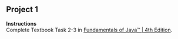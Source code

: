 ## Project 1
**Instructions**<br>
Complete Textbook Task 2-3 in [Fundamentals of Java™ | 4th Edition](https://www.cengage.com/c/fundamentals-of-java-ap-computer-science-essentials-4e-lambert/9780538744928PF/).